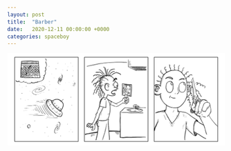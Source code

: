 ```yaml
---
layout: post
title:  "Barber"
date:   2020-12-11 00:00:00 +0000
categories: spaceboy
---
```


[![Barber](spaceboy/27%20-%20barber.png)](spaceboy/27%20-%20barber.png)

